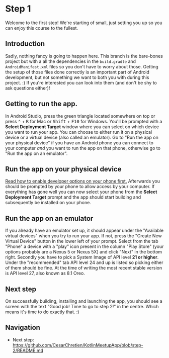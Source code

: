 # Step 1
Welcome to the first step! We're starting of small, just setting you up so you can enjoy this course to the fullest.

## Introduction
Sadly, nothing fancy is going to happen here. This branch is the bare-bones project but with a all the dependencies in the `build.gradle` and `AndroidManifest.xml` files so you don't have to worry about those. Getting the setup of those files done correctly is an important part of Android development, but not something we want to both you with during this project. :) If you're interested you can look into them (and don't be shy to ask questions either)!

## Getting to run the app.
In Android Studio, press the green triangle located somewhere on top or press <kbd>⌃</kbd> + <kbd>R</kbd> for Mac or <kbd>Shift</kbd> + <kbd>F10</kbd> for Windows. You'll be prompted with a **Select Deployment Target** window where you can select on which device you want to run your app. You can choose to either run it on a physical device or a virtual device (also called an emulator). Go to "Run the app on your physical device" if you have an Android phone you can connect to your computer *and* you want to run the app on that phone, otherwise go to "Run the app on an emulator".

## Run the app on your physical device
[Read how to enable developer options on your phone first.](https://developer.android.com/studio/debug/dev-options.html) Afterwards you should be prompted by your phone to allow access by your computer. If everything has gone well you can now select your phone from the **Select Deployment Target** prompt and the app should start building and subsequently be installed on your phone.

## Run the app on an emulator
If you already have an emulator set up, it should appear under the "Available virtual devices" when you try to run your app. If not, press the "Create New Virtual Device" button in the lower left of your prompt. Select from the tab "Phone" a device with a "play" icon present in the column "Play Store" (your options probably are a Nexus 5 or Nexus 5X) and click "Next" in the bottom right. Secondly you have to pick a System Image of API level **21 or higher**. Under the "recommended" tab API level 24 and up is listed so picking either of them should be fine. At the time of writing the most recent stable version is API level 27, also known as 8.1 Oreo.

## Next step
On successfully building, installing and launching the app, you should see a screen with the text "Good job! Time to go to step 2!" in the centre. Which means it's time to do exactly that. :)

## Navigation
* Next step: https://github.com/CesarChretien/KotlinMeetupApp/blob/step-2/README.md
